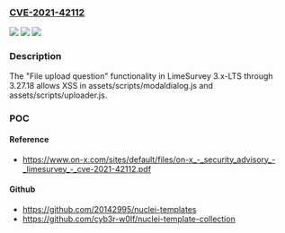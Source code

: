 ### [CVE-2021-42112](https://cve.mitre.org/cgi-bin/cvename.cgi?name=CVE-2021-42112)
![](https://img.shields.io/static/v1?label=Product&message=n%2Fa&color=blue)
![](https://img.shields.io/static/v1?label=Version&message=n%2Fa&color=blue)
![](https://img.shields.io/static/v1?label=Vulnerability&message=n%2Fa&color=brighgreen)

### Description

The "File upload question" functionality in LimeSurvey 3.x-LTS through 3.27.18 allows XSS in assets/scripts/modaldialog.js and assets/scripts/uploader.js.

### POC

#### Reference
- https://www.on-x.com/sites/default/files/on-x_-_security_advisory_-_limesurvey_-_cve-2021-42112.pdf

#### Github
- https://github.com/20142995/nuclei-templates
- https://github.com/cyb3r-w0lf/nuclei-template-collection

